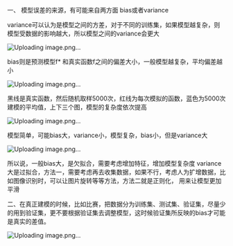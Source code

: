 ######
一、
模型误差的来源，有可能来自两方面  bias或者variance

variance可以认为是模型之间的方差，对于不同的训练集，如果模型越复杂，则模型受数据的影响越大，所以模型之间的variance会更大

![Uploading image.png…](https://github.com/erling97/hylee_2020.github.io/blob/main/photo/4.jpg)



bias则是预测模型f* 和真实函数f之间的偏差大小，一般模型越复杂，平均偏差越小

![Uploading image.png…](https://github.com/erling97/hylee_2020.github.io/blob/main/photo/5.jpg)


黑线是真实函数，然后随机取样5000次，红线为每次模拟的函数，蓝色为5000次建模的平均值，上下三个图，模型的复杂度依次提高

![Uploading image.png…](https://github.com/erling97/hylee_2020.github.io/blob/main/photo/6.jpg)


模型简单，可能bias大，variance小，模型复杂，bias小，但是variance大 

![Uploading image.png…](https://github.com/erling97/hylee_2020.github.io/blob/main/photo/7.jpg)


所以说，一般bias大，是欠拟合，需要考虑增加特征，增加模型复杂度
variance大是过拟合，方法一，需要考虑再去收集数据，如果不行，考虑人为扩增数据，比如图像识别时，可以让图片旋转等等方法，方法二就是正则化，
用来让模型更加平滑 


二、在真正建模的时候，比如比赛，把数据分为训练集、测试集、验证集，尽量少的用到验证集，更不要根据验证集去调整模型，这时候验证集所反映的bias才可能是真实的差值。

![Uploading image.png…](https://github.com/erling97/hylee_2020.github.io/blob/main/photo/8.jpg)

